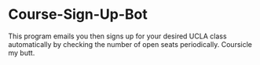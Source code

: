 # Course-Sign-Up-Bot
This program emails you then signs up for your desired UCLA class automatically by checking the number of open seats periodically. Coursicle my butt.
